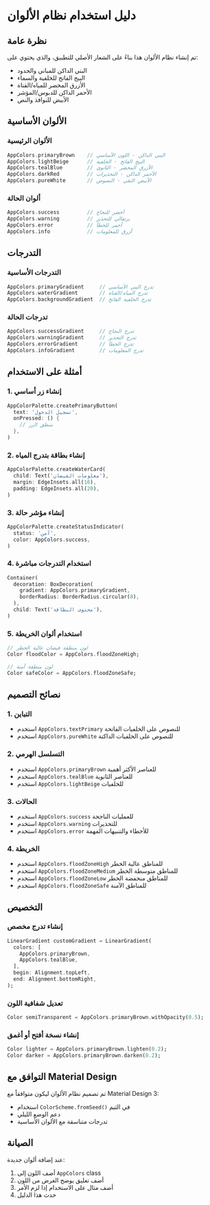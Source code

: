 # دليل استخدام نظام الألوان

## نظرة عامة
تم إنشاء نظام الألوان هذا بناءً على الشعار الأصلي للتطبيق، والذي يحتوي على:
- البني الداكن للمباني والحدود
- البيج الفاتح للخلفية والسماء  
- الأزرق المخضر للمياه/القناة
- الأحمر الداكن للدبوس/المؤشر
- الأبيض للنوافذ والنص

## الألوان الأساسية

### الألوان الرئيسية
```dart
AppColors.primaryBrown    // البني الداكن - اللون الأساسي
AppColors.lightBeige      // البيج الفاتح - الخلفية
AppColors.tealBlue        // الأزرق المخضر - الثانوي
AppColors.darkRed         // الأحمر الداكن - التحذيرات
AppColors.pureWhite       // الأبيض النقي - النصوص
```

### ألوان الحالة
```dart
AppColors.success         // أخضر للنجاح
AppColors.warning         // برتقالي للتحذير
AppColors.error           // أحمر للخطأ
AppColors.info            // أزرق للمعلومات
```

## التدرجات

### التدرجات الأساسية
```dart
AppColors.primaryGradient     // تدرج البني الأساسي
AppColors.waterGradient       // تدرج المياه/القناة
AppColors.backgroundGradient  // تدرج الخلفية الفاتح
```

### تدرجات الحالة
```dart
AppColors.successGradient     // تدرج النجاح
AppColors.warningGradient     // تدرج التحذير
AppColors.errorGradient       // تدرج الخطأ
AppColors.infoGradient        // تدرج المعلومات
```

## أمثلة على الاستخدام

### 1. إنشاء زر أساسي
```dart
AppColorPalette.createPrimaryButton(
  text: 'تسجيل الدخول',
  onPressed: () {
    // منطق الزر
  },
)
```

### 2. إنشاء بطاقة بتدرج المياه
```dart
AppColorPalette.createWaterCard(
  child: Text('معلومات الفيضان'),
  margin: EdgeInsets.all(16),
  padding: EdgeInsets.all(20),
)
```

### 3. إنشاء مؤشر حالة
```dart
AppColorPalette.createStatusIndicator(
  status: 'آمن',
  color: AppColors.success,
)
```

### 4. استخدام التدرجات مباشرة
```dart
Container(
  decoration: BoxDecoration(
    gradient: AppColors.primaryGradient,
    borderRadius: BorderRadius.circular(8),
  ),
  child: Text('محتوى البطاقة'),
)
```

### 5. استخدام ألوان الخريطة
```dart
// لون منطقة فيضان عالية الخطر
Color floodColor = AppColors.floodZoneHigh;

// لون منطقة آمنة
Color safeColor = AppColors.floodZoneSafe;
```

## نصائح التصميم

### 1. التباين
- استخدم `AppColors.textPrimary` للنصوص على الخلفيات الفاتحة
- استخدم `AppColors.pureWhite` للنصوص على الخلفيات الداكنة

### 2. التسلسل الهرمي
- استخدم `AppColors.primaryBrown` للعناصر الأكثر أهمية
- استخدم `AppColors.tealBlue` للعناصر الثانوية
- استخدم `AppColors.lightBeige` للخلفيات

### 3. الحالات
- استخدم `AppColors.success` للعمليات الناجحة
- استخدم `AppColors.warning` للتحذيرات
- استخدم `AppColors.error` للأخطاء والتنبيهات المهمة

### 4. الخريطة
- استخدم `AppColors.floodZoneHigh` للمناطق عالية الخطر
- استخدم `AppColors.floodZoneMedium` للمناطق متوسطة الخطر
- استخدم `AppColors.floodZoneLow` للمناطق منخفضة الخطر
- استخدم `AppColors.floodZoneSafe` للمناطق الآمنة

## التخصيص

### إنشاء تدرج مخصص
```dart
LinearGradient customGradient = LinearGradient(
  colors: [
    AppColors.primaryBrown,
    AppColors.tealBlue,
  ],
  begin: Alignment.topLeft,
  end: Alignment.bottomRight,
);
```

### تعديل شفافية اللون
```dart
Color semiTransparent = AppColors.primaryBrown.withOpacity(0.5);
```

### إنشاء نسخة أفتح أو أغمق
```dart
Color lighter = AppColors.primaryBrown.lighten(0.2);
Color darker = AppColors.primaryBrown.darken(0.2);
```

## التوافق مع Material Design

تم تصميم نظام الألوان ليكون متوافقاً مع Material Design 3:
- استخدام `ColorScheme.fromSeed()` في الثيم
- دعم الوضع الليلي
- تدرجات متناسقة مع الألوان الأساسية

## الصيانة

عند إضافة ألوان جديدة:
1. أضف اللون إلى `AppColors` class
2. أضف تعليق يوضح الغرض من اللون
3. أضف مثال على الاستخدام إذا لزم الأمر
4. حدث هذا الدليل

